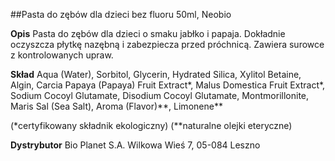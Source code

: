 ##Pasta do zębów dla dzieci bez fluoru 50ml, Neobio

**Opis** Pasta do zębów dla dzieci o smaku jabłko i papaja. Dokładnie oczyszcza płytkę nazębną i zabezpiecza przed próchnicą. Zawiera surowce z kontrolowanych upraw.

**Skład** Aqua (Water), Sorbitol, Glycerin, Hydrated Silica, Xylitol Betaine, Algin, Carcia Papaya (Papaya) Fruit Extract\*, Malus Domestica Fruit Extract\*, Sodium Cocoyl Glutamate, Disodium Cocoyl Glutamate, Montmorillonite, Maris Sal (Sea Salt), Aroma (Flavor)\*\*, Limonene\*\*

(\*certyfikowany składnik ekologiczny)
(\*\*naturalne olejki eteryczne)

**Dystrybutor** Bio Planet S.A.
Wilkowa Wieś 7, 05-084 Leszno
